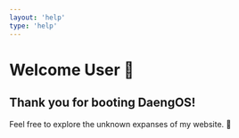 ```yaml
---
layout: 'help'
type: 'help'
---
```


# Welcome User 👋
## Thank you for booting **DaengOS**!  
Feel free to explore the unknown expanses of my website. 🚀